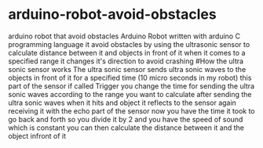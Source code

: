 # arduino-robot-avoid-obstacles
arduino robot that avoid obstacles
Arduino Robot written with arduino C programming language it avoid obstacles by using the ultrasonic sensor to calculate distance
between it and objects in front of it when it comes to a specified range it changes it's direction to avoid crashing 
#How the ultra sonic sensor works
The ultra sonic sensor sends ultra sonic waves to the objects in front of it for a specified time (10 micro seconds in my robot)
this part of the sensor if called Trigger you change the time for sending the ultra sonic waves according to the range you want to calculate
after sending the ultra sonic waves when it hits and object it reflects to the sensor again receiving it with the echo part of the
sensor now you have the time it took to go back and forth so you divide it by 2 and you have the speed of sound which is constant
you can then calculate the distance between it and the object infront of it
